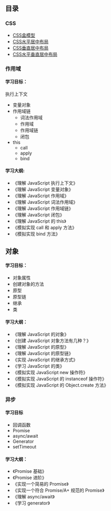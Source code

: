 ## 目录

### CSS 
- [CSS盒模型](doc/css/CSS盒模型.md)
- [CSS水平居中布局](doc/css/CSS水平居中布局.md)
- [CSS垂直居中布局](doc/css/CSS垂直居中布局.md)
- [CSS水平垂直居中布局](doc/css/CSS水平垂直居中布局.md)

### 作用域
#### 学习目标：
执行上下文
- 变量对象
- 作用域链
    - 词法作用域
    - 作用域
    - 作用域链
    - 闭包
- this
    - call
    - apply
    - bind

#### 学习大纲:
- 《理解 JavaScript 执行上下文》
- 《理解 JavaScript 变量对象》
- 《理解 JavaScript 作用域》
- 《理解 JavaScript 词法作用域》
- 《理解 JavaScript 作用域链》
- 《理解 JavaScript 闭包》
- 《理解 JavaScript 的 this》
- 《模拟实现 call 和 apply 方法》
- 《模拟实现 bind 方法》


## 对象
#### 学习目标：
- 对象属性
- 创建对象的方法
- 原型
- 原型链
- 继承
- 类

####  学习大纲：
- 《理解 JavaScript 的对象》
- 《创建 JavaScript 对象方法有几种？》
- 《理解 JavaScript 的原型》
- 《理解 JavaScript 的原型链》
- 《实现 JavaScript 的继承方式》
- 《学习 JavaScript 的类》
- 《模拟实现 JavaScript new 操作符》
- 《模拟实现 JavaScript 的 instanceof 操作符》
- 《模拟实现 JavaScript 的 Object.create 方法》

### 异步
#### 学习目标
- 回调函数
- Promise 
- async/await
- Generator
- setTimeout

#### 学习大纲：
- 《Promise 基础》
- 《Promise 进阶》
- 《实现一个简易的 Promise》
- 《实现一个符合 Promise/A+ 规范的 Promise》
- 《理解 async/await》
- 《学习 generator》


